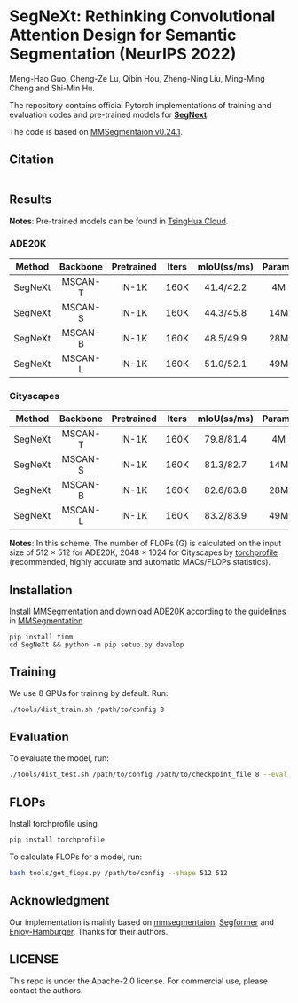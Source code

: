 # SegNeXt: Rethinking Convolutional Attention Design for Semantic Segmentation (NeurIPS 2022)

Meng-Hao Guo, Cheng-Ze Lu, Qibin Hou, Zheng-Ning Liu, Ming-Ming Cheng and Shi-Min Hu. 


The repository contains official Pytorch implementations of training and evaluation codes and pre-trained models for [**SegNext**](https://arxiv.org/abs/).

The code is based on [MMSegmentaion v0.24.1](https://github.com/open-mmlab/mmsegmentation/tree/v0.24.1).


## Citation

```bib

```

## Results

**Notes**: Pre-trained models can be found in [TsingHua Cloud](https://cloud.tsinghua.edu.cn/d/c15b25a6745946618462/).

### ADE20K

|   Method  |    Backbone     |  Pretrained | Iters | mIoU(ss/ms) | Params | FLOPs  | Config | Download  |
| :-------: | :-------------: | :-----: | :---: | :--: | :----: | :----: | :----: | :-------: |
|  SegNeXt  |     MSCAN-T  | IN-1K | 160K | 41.4/42.2 | 4M | 7G | [config](local_configs/segnext/tiny/segnext.tiny.512x512.ade.160k.py)  | [TsingHua Cloud](https://cloud.tsinghua.edu.cn/f/5da98841b8384ba0988a/?dl=1) |
|  SegNeXt  |     MSCAN-S | IN-1K  | 160K |  44.3/45.8  | 14M | 16G | [config](local_configs/segnext/small/segnext.small.512x512.ade.160k.py)  | [TsingHua Cloud](https://cloud.tsinghua.edu.cn/f/b2d1eb94f5944d60b3d2/?dl=1) |
|  SegNeXt  |     MSCAN-B  | IN-1K  | 160K |  48.5/49.9 | 28M | 35G | [config](local_configs/segnext/base/segnext.base.512x512.ade.160k.py)  | [TsingHua Cloud](https://cloud.tsinghua.edu.cn/f/1ea8000916284493810b/?dl=1) |
|  SegNeXt  |     MSCAN-L  | IN-1K  | 160K |  51.0/52.1 | 49M | 70G | [config](local_configs/segnext/large/segnext.large.512x512.ade.160k.py)  | [TsingHua Cloud](https://cloud.tsinghua.edu.cn/f/d4f8e1020643414fbf7f/?dl=1) |

### Cityscapes

|   Method  |    Backbone     |  Pretrained | Iters | mIoU(ss/ms) | Params | FLOPs  | Config | Download  |
| :-------: | :-------------: | :-----: | :---: | :--: | :----: | :----: | :----: | :-------: |
|  SegNeXt  |     MSCAN-T  | IN-1K | 160K | 79.8/81.4 | 4M | 56G | [config](local_configs/segnext/tiny/segnext.tiny.1024x1024.city.160k.py)  | [TsingHua Cloud](https://cloud.tsinghua.edu.cn/f/b1613af9955849bba910/?dl=1) |
|  SegNeXt  |     MSCAN-S | IN-1K  | 160K |  81.3/82.7  | 14M | 125G | [config](local_configs/segnext/small/segnext.small.1024x1024.city.160k.py)  | [TsingHua Cloud](https://cloud.tsinghua.edu.cn/f/14148cf5371a4f248db1/?dl=1) |
|  SegNeXt  |     MSCAN-B  | IN-1K  | 160K |  82.6/83.8 | 28M | 276G | [config](local_configs/segnext/base/segnext.base.1024x1024.city.160k.py)  | [TsingHua Cloud](https://cloud.tsinghua.edu.cn/f/adb49029f66f426bb046/?dl=1) |
|  SegNeXt  |     MSCAN-L  | IN-1K  | 160K |  83.2/83.9 | 49M | 578G | [config](local_configs/segnext/large/segnext.large.1024x1024.city.160k.py)  | [TsingHua Cloud](https://cloud.tsinghua.edu.cn/f/b5308d092b034f81aac0/?dl=1) |


**Notes**: In this scheme, The number of FLOPs (G) is calculated on the input size of 512 $\times$ 512 for ADE20K, 2048 $\times$ 1024 for Cityscapes by [torchprofile](https://github.com/zhijian-liu/torchprofile) (recommended, highly accurate and automatic MACs/FLOPs statistics).

## Installation
Install MMSegmentation and download ADE20K according to the guidelines in [MMSegmentation](https://github.com/open-mmlab/mmsegmentation/blob/v0.24.1/docs/en/get_started.md#installation).


```
pip install timm
cd SegNeXt && python -m pip setup.py develop
```

## Training

We use 8 GPUs for training by default. Run:

```bash
./tools/dist_train.sh /path/to/config 8
```

## Evaluation

To evaluate the model, run:

```bash
./tools/dist_test.sh /path/to/config /path/to/checkpoint_file 8 --eval mIoU
```

## FLOPs

Install torchprofile using

```bash
pip install torchprofile
```

To calculate FLOPs for a model, run:

```bash
bash tools/get_flops.py /path/to/config --shape 512 512
```


## Acknowledgment

Our implementation is mainly based on [mmsegmentaion](https://github.com/open-mmlab/mmsegmentation/tree/v0.24.1), [Segformer](https://github.com/NVlabs/SegFormer) and [Enjoy-Hamburger](https://github.com/Gsunshine/Enjoy-Hamburger). Thanks for their authors.

## LICENSE

This repo is under the Apache-2.0 license. For commercial use, please contact the authors.
